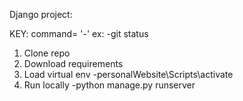 Django project:

KEY:
command= '-' 
ex: -git status

1. Clone repo
2. Download requirements
3. Load virtual env 
-personalWebsite\Scripts\activate
4. Run locally
-python manage.py runserver
